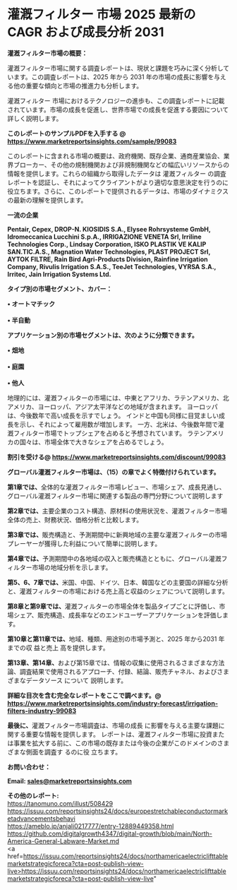 # 灌漑フィルター 市場 2025 最新の CAGR および成長分析 2031

<strong><b>灌漑フィルター市場の概要：</b></strong>

灌漑フィルター市場に関する調査レポートは、現状と課題を巧みに深く分析しています。この調査レポートは、2025 年から 2031 年の市場の成長に影響を与える他の重要な傾向と市場の推進力も分析します。

灌漑フィルター 市場におけるテクノロジーの進歩も、この調査レポートに記載されています。市場の成長を促進し、世界市場での成長を促進する要因について詳しく説明します。

<strong>このレポートのサンプルPDFを入手する @ <a href=https://www.marketreportsinsights.com/sample/99083>https://www.marketreportsinsights.com/sample/99083</a></strong>

このレポートに含まれる市場の概要は、政府機関、既存企業、通商産業協会、業界ブローカー、その他の規制機関および非規制機関などの幅広いリソースからの情報を提供します。これらの組織から取得したデータは 灌漑フィルター の調査レポートを認証し、それによってクライアントがより適切な意思決定を行うのに役立ちます。さらに、このレポートで提供されるデータは、市場のダイナミクスの最新の理解を提供します。

<strong>一流の企業</strong>

<strong><b>Pentair, Cepex, DROP-N. KIOSIDIS S.A., Elysee Rohrsysteme GmbH, Idromeccanica Lucchini S.p.A., IRRIGAZIONE VENETA Srl, Irriline Technologies Corp., Lindsay Corporation, ISKO PLASTIK VE KALIP SAN.TIC.A.S., Magnation Water Technologies, PLAST PROJECT Srl, AYTOK FILTRE, Rain Bird Agri-Products Division, Rainfine Irrigation Company, Rivulis Irrigation S.A.S., TeeJet Technologies, VYRSA S.A., Irritec, Jain Irrigation Systems Ltd.</b></strong>

<strong><b>タイプ別の市場セグメント、カバー：</b></strong>

<strong>• オートマチック<br><br>• 半自動</strong>

<strong><b>アプリケーション別の市場セグメントは、次のように分類できます。</b></strong>

<strong>• 畑地<br><br>• 庭園<br><br>• 他人</strong>

 地理的には、灌漑フィルターの市場には、中東とアフリカ、ラテンアメリカ、北アメリカ、ヨーロッパ、アジア太平洋などの地域が含まれます。 ヨーロッパは、今後数年で高い成長を示すでしょう。 インドと中国も同様に目覚ましい成長を示し、それによって雇用数が増加します。 一方、北米は、今後数年間で灌漑フィルター市場でトップシェアを占めると予想されています。 ラテンアメリカの国々は、市場全体で大きなシェアを占めるでしょう。

<strong>割引を受ける@ <a href=https://www.marketreportsinsights.com/discount/99083>https://www.marketreportsinsights.com/discount/99083</a></strong>

<strong><b>グローバル灌漑フィルター市場は、（15）の章でよく特徴付けられています。</b></strong>

<strong><b>第</b></strong><strong><b>1章では、</b></strong>全体的な灌漑フィルター市場レビュー、市場シェア、成長見通し、グローバル灌漑フィルター市場に関連する製品の専門分野について説明します

<strong><b>第2章では、</b></strong>主要企業のコスト構造、原材料の使用状況を、灌漑フィルター市場全体の売上、財務状況、価格分析と比較します。

<strong><b>第3章では、</b></strong>販売構造と、予測期間中に新興地域の主要な灌漑フィルターの市場プレーヤーが獲得した利益について簡単に説明します。

<strong><b>第4章では、</b></strong>予測期間中の各地域の収入と販売構造とともに、グローバル灌漑フィルター市場の地域分析を示します。

<strong><b>第5、6、7章では、</b></strong>米国、中国、ドイツ、日本、韓国などの主要国の詳細な分析と、灌漑フィルターの市場における売上高と収益のシェアについて説明します。

<strong><b>第8章と第9章では、</b></strong>灌漑フィルターの市場全体を製品タイプごとに評価し、市場シェア、販売構造、成長率などのエンドユーザーアプリケーションを評価します。

<strong><b>第10章と第11章では、</b></strong>地域、種類、用途別の市場予測と、2025 年から2031 年までの収 益と売上 高を提供します。

<strong><b>第13章、第14章、</b></strong>および第15章では、情報の収集に使用されるさまざまな方法論、調査結果で使用されるアプローチ、付録、結論、販売チャネル、およびさまざまなデータソース について 説明します。

<strong>詳細な目次を含む完全なレポートをここで調べます。@ <a href=https://www.marketreportsinsights.com/industry-forecast/irrigation-filters-industry-99083>https://www.marketreportsinsights.com/industry-forecast/irrigation-filters-industry-99083</a></strong>

<strong><b>最後に、</b></strong>灌漑フィルター市場調査は、市場の成長 に影響を</a>与える主要な課題に関する重要な情報を提供します。 レポートは、灌漑フィルター市場に投資または事業を拡大する前に、この市場の既存または今後の企業がこのドメインのさまざまな側面を調査す るのに役 立ちます。

<strong><b>お問い合わせ：</b></strong>

<strong>Email: </strong><a href=mailto:sales@marketreportsinsights.com><strong>sales@marketreportsinsights.com</strong></a>

<strong>その他のレポート:</strong>
<br>
<a href=https://tanomuno.com/illust/508429>https://tanomuno.com/illust/508429</a>
<br>
<a href=https://issuu.com/reportsinsights24/docs/europestretchableconductormarketadvancementsbehavi>https://issuu.com/reportsinsights24/docs/europestretchableconductormarketadvancementsbehavi</a>
<br>
<a href=https://ameblo.jp/anjali0217777/entry-12889449358.html>https://ameblo.jp/anjali0217777/entry-12889449358.html</a>
<br>
<a href=https://github.com/digitalgrowth4347/digital-growth/blob/main/North-America-General-Labware-Market.md>https://github.com/digitalgrowth4347/digital-growth/blob/main/North-America-General-Labware-Market.md</a>
<br>
<a href=https://issuu.com/reportsinsights24/docs/northamericaelectriclifttablemarketstrategicforeca?cta=post-publish-view-live>https://issuu.com/reportsinsights24/docs/northamericaelectriclifttablemarketstrategicforeca?cta=post-publish-view-live</a>"
